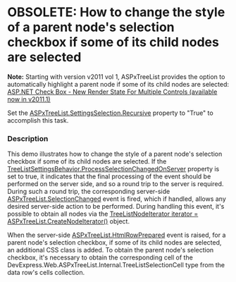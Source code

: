 # OBSOLETE: How to change the style of a parent node's selection checkbox if some of its child nodes are selected


<p><strong>N</strong><strong>o</strong><strong>te:</strong> Starting with version v2011 vol 1, ASPxTreeList provides the option to automatically highlight a parent node if some of its child nodes are selected:<br />
<a href="http://community.devexpress.com/blogs/aspnet/archive/2011/04/26/asp-net-check-box-new-render-state-for-multiple-controls-coming-soon-in-2011-volume-1.aspx"><u>ASP.NET Check Box - New Render State For Multiple Controls (available now in v2011.1)</u></a></p><p>Set the <a href="http://documentation.devexpress.com/#AspNet/DevExpressWebASPxTreeListTreeListSettingsSelection_Recursivetopic"><u>ASPxTreeList.SettingsSelection.Recursive</u></a> property to "True" to accomplish this task.</p>


<h3>Description</h3>

<p>This demo illustrates how to change the style of a parent node&#39;s selection checkbox if some of its child nodes are selected. If the <a href="http://documentation.devexpress.com/#AspNet/DevExpressWebASPxTreeListTreeListSettingsBehavior_ProcessSelectionChangedOnServertopic"><u>TreeListSettingsBehavior.ProcessSelectionChangedOnServer</u></a> property is set to true, it indicates that the final processing of the event should be performed on the server side, and so a round trip to the server is required. During such a round trip, the corresponding server-side <a href="http://documentation.devexpress.com/#AspNet/DevExpressWebASPxTreeListASPxTreeList_SelectionChangedtopic"><u>ASPxTreeList.SelectionChanged</u></a> event is fired, which if handled, allows any desired server-side action to be performed. During handling this event, it&#39;s possible to obtain all nodes via the <a href="http://documentation.devexpress.com/#AspNet/DevExpressWebASPxTreeListASPxTreeList_CreateNodeIteratortopic"><u>TreeListNodeIterator iterator = ASPxTreeList.CreateNodeIterator()</u></a> object. </p><p>When the server-side <a href="http://documentation.devexpress.com/#AspNet/DevExpressWebASPxTreeListASPxTreeList_HtmlRowPreparedtopic"><u>ASPxTreeList.HtmlRowPrepared</u></a> event is raised, for a parent node&#39;s selection checkbox, if some of its child nodes are selected, an additional CSS class is added. To obtain the parent node&#39;s selection checkbox, it&#39;s necessary to obtain the corresponding cell of the DevExpress.Web.ASPxTreeList.Internal.TreeListSelectionCell type from the data row&#39;s cells collection.</p>

<br/>


